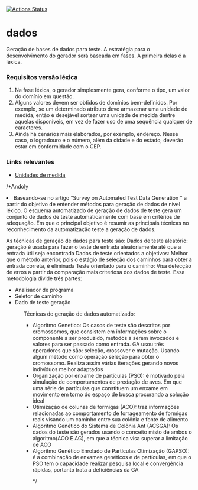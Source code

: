 [![Actions Status](https://github.com/kyriosdata/dados/workflows/dados/badge.svg)](https://github.com/kyriosdata/dados/actions)



# dados
Geração de bases de dados para teste. A estratégia para o desenvolvimento do gerador será baseada em fases. A primeira delas é a léxica. 

### Requisitos versão léxica
1. Na fase léxica, o gerador simplesmente gera, conforme o tipo, um valor do domínio em questão.
  1. Alguns valores devem ser obtidos de domínios bem-definidos. Por exemplo, se um determinado atributo deve armazenar uma unidade de medida, então é desejável sortear uma unidade de medida dentre aquelas disponíveis, em vez de fazer uso de uma sequência qualquer de caracteres. 
 1. Ainda há cenários mais elaborados, por exemplo, endereço. Nesse caso, o logradouro e o número, além da cidade e do estado, deverão estar em conformidade com o CEP. 

### Links relevantes
- [Unidades de medida](http://unitsofmeasure.org/ucum.html)

/*Andoly

<li>Baseando-se no artigo “Survey on Automated Test Data Generation ” a partir do objetivo de entender métodos para geração de dados de nível léxico.
O esquema automatizado de geração de dados de teste gera um conjunto de dados de teste automaticamente com base em critérios de adequação. Em que o principal objetivo é resumir as principais técnicas no reconhecimento da automatização teste a geração de dados.

As técnicas de geração de dados para teste são:
Dados de teste aleatório:  geração é usada para fazer o teste de entrada aleatoriamente até que a entrada útil seja encontrada
Dados de teste orientados a objetivos: Melhor que o método anterior, pois o estágio de seleção dos caminhos para obter a entrada correta, é eliminada
Teste orientado para o caminho: Visa detecção de erros a partir da comparação mais criteriosa dos dados de teste. Essa metodologia divide três partes: 
<ul>
<li>Analisador de programa
<li>Seletor de caminho 
<li>Dado de teste geração
<ul>
  
Técnicas de geração de dados automatizado: 
<ul> 
<li> Algoritmo Genetico: Os casos de teste são descritos por cromossomos, que consistem em informações sobre o componente a ser produzido, métodos a serem invocados e valores para ser passado como entrada. GA usou três operadores que são: seleção, crossover e mutação. Usando algum método como operação seleção para obter o cromossomo. Realiza assim várias iterações gerando novos indivíduos melhor adaptados

<li> Organização por enxame de partículas (PSO): é motivado pela simulação de comportamentos de predação de aves. Em que uma série de partículas que constituem um enxame em movimento em torno do espaço de busca procurando a solução ideal
  
<li>Otimização de colunas de formigas (ACO):  traz informações relacionadas ao comportamento de forrageamento de formigas reais visando um caminho entre sua colônia e fonte de alimento
  
<li>Algoritmo Genético do Sistema de Colônia Ant (ACSGA): Os dados do teste são gerados usando o conceito misto de ambos o algoritmo(ACO E AG), em que a técnica visa superar a limitação de ACO
  
<li>Algoritmo Genético Enrolado de Partículas Otimização (GAPSO): é a combinação de enxames genéticos e de partículas, em que o PSO tem o capacidade realizar pesquisa local e convergência rápidas, portanto trata a deficiências da GA
<p>  
*/
